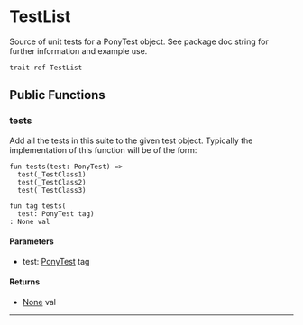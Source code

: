 # TestList

Source of unit tests for a PonyTest object.
See package doc string for further information and example use.


```pony
trait ref TestList
```

## Public Functions

### tests

Add all the tests in this suite to the given test object.
Typically the implementation of this function will be of the form:
```pony
fun tests(test: PonyTest) =>
  test(_TestClass1)
  test(_TestClass2)
  test(_TestClass3)
```


```pony
fun tag tests(
  test: PonyTest tag)
: None val
```
#### Parameters

*   test: [PonyTest](ponytest-PonyTest) tag

#### Returns

* [None](builtin-None) val

---


